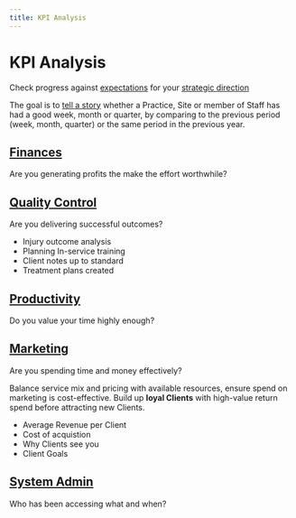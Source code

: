 ```yaml
---
title: KPI Analysis
---
```


# KPI Analysis

Check progress against [expectations](../expectations/) for your [strategic direction](../operations/direction/)

The goal is to [tell a story](http://kpilibrary.com/topics/what-makes-for-a-compelling-metrics-story) whether a Practice, Site or member of Staff has had a good week, month or quarter, by comparing to the previous period (week, month, quarter) or the same period in the previous year.

## [Finances](./finances/)

Are you generating profits the make the effort worthwhile?

## [Quality Control](./quality/)

Are you delivering successful outcomes?

- Injury outcome analysis
- Planning In-service training
- Client notes up to standard
- Treatment plans created

## [Productivity](./productivity/)

Do you value your time highly enough?

## [Marketing](./marketing/)

Are you spending time and money effectively?

Balance service mix and pricing with available resources, ensure spend on marketing is cost-effective. Build up **loyal Clients** with high-value return spend before attracting new Clients.

- Average Revenue per Client
- Cost of acquistion
- Why Clients see you
- Client Goals

## [System Admin](./system-admin/)

Who has been accessing what and when?
